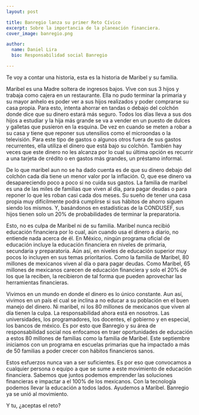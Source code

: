 ```yaml
---
layout: post

title: Banregio lanza su primer Reto Cívico
excerpt: Sobre la importancia de la planeación financiera.
cover_image: banregio.png

author:
  name: Daniel Lira
  bio: Responsabilidad social Banregio

---
```


Te voy a contar una historia, esta es la historia de Maribel y su familia.

Maribel es una Madre soltera de ingresos bajos. Vive con sus 3 hijos y trabaja como cajera en un restaurante. Ella no pudo terminar la primaria y su mayor anhelo es poder ver a sus hijos realizados y poder comprarse su casa propia. Para esto, intenta ahorrar en tandas o debajo del colchón donde dice que su dinero estará más seguro. Todos los días lleva a sus dos hijos a estudiar y la hija más grande se va a vender en un puesto de dulces y galletas que pusieron en la esquina. De vez en cuando se meten a robar a su casa y tiene que reponer sus utensilios como el microondas o la televisión. Para este tipo de gastos o algunos otros fuera de sus gastos recurrentes, ella utiliza el dinero que está bajo su colchón. También hay veces que este dinero no les alcanza por lo cual su última opción es recurrir a una tarjeta de crédito o en gastos más grandes, un préstamo informal. 

De lo que maribel aun no se ha dado cuenta es de que su dinero debajo del colchón cada día tiene un menor valor por la inflación. O, que ese dinero va desapareciendo poco a poco si no cuida sus gastos. La familia de maribel es una de las miles de familias que viven al día, para pagar deudas o para reponer lo que les roban casi cada dos meses. Su sueño de tener una casa propia muy difícilmente podrá cumplirse si sus hábitos de ahorro siguen siendo los mismos. Y, basándonos en estadísticas de la CONDUSEF, sus hijos tienen solo un 20% de probabilidades de terminar la preparatoria. 

Esto, no es culpa de Maribel ni de su familia. Maribel nunca recibió educación financiera por lo cual, aún cuando usa el dinero a diario, no entiende nada acerca de él. En México, ningún programa oficial de educación incluye la educación financiera en niveles de primaria, secundaria y preparatoria. Aún así, en niveles de educación superior muy pocos lo incluyen en sus temas prioritarios. Como la familia de Maribel, 80 millones de mexicanos viven al día o para pagar deudas. Como Maribel, 65 millones de mexicanos carecen de educación financiera y solo el 20% de los que la reciben, la recibieron de tal forma que pueden aprovechar las herramientas financieras. 

Vivimos en un mundo en donde el dinero es lo único constante. Aun así, vivimos en un país el cual se inclina a no educar a su población en el buen manejo del dinero. Ni maribel, ni los 80 millones de mexicanos que viven al día tienen la culpa. La responsabilidad ahora está en nosotros. Las universidades, los programadores, los docentes, el gobierno y en especial, los bancos de méxico. Es por esto que Banregio y su área de responsabilidad social nos enfocamos en traer oportunidades de educación a estos 80 millones de familias como la familia de Maribel. Este septiembre iniciamos con un programa en escuelas primarias que ha impactado a más de 50 familias a poder crecer con hábitos financieros sanos.

 Estos esfuerzos nunca van a ser suficientes. Es por eso que convocamos a cualquier persona o equipo a que se sume a este movimiento de educación financiera. Sabemos que juntos podemos emprender las soluciones financieras e impactar a el 100% de los mexicanos. Con la tecnología podemos llevar la educación a todos lados. Ayudemos a Maribel. Banregio ya se unió al movimiento. 

Y tu, ¿aceptas el reto?
